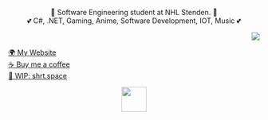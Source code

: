 <p align="center">
  👤 Software Engineering student at NHL Stenden. 👤
  <br>
  💕 C#, .NET, Gaming, Anime, Software Development, IOT, Music 💕
</p>
<img src="https://imgur.com/khg8D75.gif" align="right"/>
<br>
<p align="left">
  <a href="https://naamloos.dev/">🌍 My Website</a>
  <br>
  <a href="https://ko-fi.com/Naamloos">☕ Buy me a coffee</a>
  <br>
  <a href="https://shrt.space/">🔗 WIP: shrt.space</a>
</p>

<p align="center">
  <img align="center" width="50px" src="https://cdn.discordapp.com/attachments/378289515334336514/824784518053494854/dereferencing_a_null_pointer.gif"/>  
</p>
